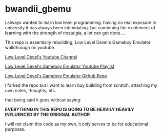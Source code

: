 # bwandii_gbemu
i always wanted to learn low level programming. having no real exposure in university it has always been intimidating. but combining the excitement of learning with the strength of nostalgia, a lot can get done....

This repo is essentially rebuilding, Low Level Devel's Gameboy Emulator walkthrough on youtube.

[Low Level Devel's Youtube Channel](https://www.youtube.com/@lowleveldevel1712)

[Low Level Devel's Gameboy Emulator Youtube Playlist](https://www.youtube.com/watch?v=e87qKixKFME&list=PLVxiWMqQvhg_yk4qy2cSC3457wZJga_e5)

[Low Level Devel's Gameboy Emulator Github Repo](https://github.com/rockytriton/LLD_gbemu)

i forked the repo but i want to learn buy building from scratch. attaching my own notes, thoughts, etc.

that being said it goes without saying:

**EVERYTHING IN THIS REPO IS GOING TO BE HEAVILY HEAVILY INFLUENCED BY THE ORIGINAL AUTHOR**

i will not claim this code as my own, it only serves to be for educational purposes.


